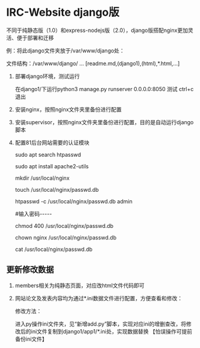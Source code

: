 # IRC-Website  django版

不同于纯静态版（1.0）和express-nodejs版（2.0），django版搭配nginx更加灵活、便于部署和迁移



例：将此django文件夹放于/var/www/django处：

文件结构：/var/www/django/ ...  [readme.md,(django1),(html),*.html,...]



1. 部署django环境，测试运行

   在django1/下运行python3 manage.py runserver 0.0.0.0:8050 测试 ctrl+c退出

2. 安装nginx，按照nginx文件夹里备份进行配置

3. 安装supervisor，按照nginx文件夹里备份进行配置，目的是自动运行django脚本

4. 配置81后台网站需要的认证模块

   sudo apt search htpasswd

   sudo apt install apache2-utils

   mkdir /usr/local/nginx

   touch /usr/local/nginx/passwd.db

   htpasswd -c /usr/local/nginx/passwd.db admin

   #输入密码-----

   chmod 400 /usr/local/nginx/passwd.db

   chown nginx  /usr/local/nginx/passwd.db

   cat /usr/local/nginx/passwd.db

   

## 更新修改数据

1. members相关为纯静态页面，对应改html文件代码即可

2. 网站论文及发表内容均为通过*.ini数据文件进行配置，方便查看和修改：

   修改方法：

   进入py操作ini文件夹，见“新增add.py”脚本，实现对应ini的增删查改，将修改后的ini文件复制到django1/app1/*.ini处，实现数据替换 【怕误操作可提前备份ini文件】



